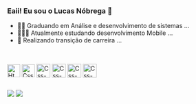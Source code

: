### Eaii! Eu sou o Lucas Nóbrega  👋



- 🏄🏽 Graduando em Análise e desenvolvimento de sistemas ...
- 👨🏽‍💻 Atualmente estudando desenvolvimento Mobile ...
- 🧞 Realizando transição de carreira ...

##
  
<div style="display": inline_block"><br>
<img align="center" alt="Html_5" height="30" widt="48" src="https://cdn.jsdelivr.net/gh/devicons/devicon@latest/icons/html5/html5-original.svg">
<img align="center" alt="Css-3" height="30" widt="48" src="https://cdn.jsdelivr.net/gh/devicons/devicon@latest/icons/css3/css3-original.svg">
<img align="center" alt="Css-3" height="32" widt="60" src="https://cdn.jsdelivr.net/gh/devicons/devicon@latest/icons/java/java-plain.svg">
<img align="center" alt="Css-3" height="32" widt="60" src="https://cdn.jsdelivr.net/gh/devicons/devicon@latest/icons/mysql/mysql-original-wordmark.svg">
<img align="center" alt="Css-3" height="32" widt="60" src="https://cdn.jsdelivr.net/gh/devicons/devicon@latest/icons/python/python-original.svg">
<img align="center" alt="Css-3" height="32" widt="60" src="https://upload.wikimedia.org/wikipedia/commons/thumb/c/cf/Angular_full_color_logo.svg/2048px-Angular_full_color_logo.svg.png">


</div>

##

<div>
  <a href= "mailto:lucas.nobrega0002@gmail.com"><img src="https://img.shields.io/badge/Gmail-D14836?style=for-the-badge&logo=gmail&logoColor=white" target="_blank"></a>
  <a href= "https://www.linkedin.com/in/lucas-n%C3%B3brega-646a3b223/"><img src="https://img.shields.io/badge/LinkedIn-0077B5?style=for-the-badge&logo=linkedin&logoColor=white" target="_blank"></a>
</div>
